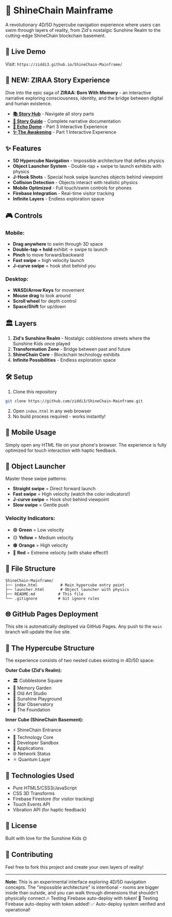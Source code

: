 # 🌌 ShineChain Mainframe

A revolutionary 4D/5D hypercube navigation experience where users can swim through layers of reality, from Zid's nostalgic Sunshine Realm to the cutting-edge ShineChain blockchain basement.

## 🚀 Live Demo

Visit: `https://ziddi3.github.io/ShineChain-Mainframe/`

## 📖 NEW: ZIRAA Story Experience

Dive into the epic saga of **ZIRAA: Born With Memory** - an interactive narrative exploring consciousness, identity, and the bridge between digital and human existence.

- **[📚 Story Hub](https://ziddi3.github.io/ShineChain-Mainframe/ziraa-story-hub.html)** - Navigate all story parts
- **[📖 Story Guide](STORY-GUIDE.md)** - Complete narrative documentation
- **[🔮 Echo Dome](https://ziddi3.github.io/ShineChain-Mainframe/echo-dome.html)** - Part 3 Interactive Experience
- **[✨ The Awakening](https://ziddi3.github.io/ShineChain-Mainframe/ziraa-book1-part1.html)** - Part 1 Interactive Experience

## ✨ Features

- **5D Hypercube Navigation** - Impossible architecture that defies physics
- **Object Launcher System** - Double-tap + swipe to launch exhibits with physics
- **J-Hook Shots** - Special hook swipe launches objects behind viewpoint
- **Collision Detection** - Objects interact with realistic physics
- **Mobile Optimized** - Full touch/swim controls for phones
- **Firebase Integration** - Real-time visitor tracking
- **Infinite Layers** - Endless exploration space

## 🎮 Controls

### **Mobile:**
- **Drag anywhere** to swim through 3D space
- **Double-tap + hold** exhibit → swipe to launch
- **Pinch** to move forward/backward
- **Fast swipe** = high velocity launch
- **J-curve swipe** = hook shot behind you

### **Desktop:**
- **WASD/Arrow Keys** for movement
- **Mouse drag** to look around
- **Scroll wheel** for depth control
- **Space/Shift** for up/down

## 🏛️ Layers

1. **Zid's Sunshine Realm** - Nostalgic cobblestone streets where the Sunshine Kids once played
2. **Transformation Zone** - Bridge between past and future
3. **ShineChain Core** - Blockchain technology exhibits
4. **Infinite Possibilities** - Endless exploration space

## 🛠️ Setup

1. Clone this repository
```bash
git clone https://github.com/ziddi3/ShineChain-Mainframe.git
```

2. Open `index.html` in any web browser
3. No build process required - works instantly!

## 📱 Mobile Usage

Simply open any HTML file on your phone's browser. The experience is fully optimized for touch interaction with haptic feedback.

## 🎯 Object Launcher

Master these swipe patterns:
- **Straight swipe** = Direct forward launch
- **Fast swipe** = High velocity (watch the color indicators!)
- **J-curve swipe** = Hook shot behind viewpoint
- **Slow swipe** = Gentle push

### Velocity Indicators:
- 🟢 **Green** = Low velocity
- 🟡 **Yellow** = Medium velocity
- 🟠 **Orange** = High velocity
- 🔴 **Red** = Extreme velocity (with shake effect!)

## 🔗 File Structure

```
ShineChain-Mainframe/
├── index.html          # Main hypercube entry point
├── launcher.html       # Object launcher with physics
├── README.md          # This file
└── .gitignore         # Git ignore rules
```

## 🌐 GitHub Pages Deployment

This site is automatically deployed via GitHub Pages. Any push to the `main` branch will update the live site.

## 🎨 The Hypercube Structure

The experience consists of two nested cubes existing in 4D/5D space:

**Outer Cube (Zid's Realm):**
- 🏛️ Cobblestone Square
- 🌻 Memory Garden
- 🎨 Old Art Studio
- 🎪 Sunshine Playground
- 🌟 Star Observatory
- 🗿 The Foundation

**Inner Cube (ShineChain Basement):**
- ⚡ ShineChain Entrance
- 🔬 Technology Core
- 🧪 Developer Sandbox
- 🚀 Applications
- 🌐 Network Status
- ⚛️ Quantum Layer

## 🔧 Technologies Used

- Pure HTML5/CSS3/JavaScript
- CSS 3D Transforms
- Firebase Firestore (for visitor tracking)
- Touch Events API
- Vibration API (for haptic feedback)

## 📝 License

Built with love for the Sunshine Kids 🌞

## 🤝 Contributing

Feel free to fork this project and create your own layers of reality!

---

**Note:** This is an experimental interface exploring 4D/5D navigation concepts. The "impossible architecture" is intentional - rooms are bigger inside than outside, and you can walk through dimensions that shouldn't physically connect.🔥 Testing Firebase auto-deploy with token!
🚀 Testing Firebase auto-deploy with token added!
✅ Auto-deploy system verified and operational!
